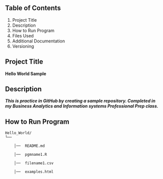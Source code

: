 ## Table of Contents 
1. Project Title 
2. Description
3. How to Run Program
4. Files Used
5. Additional Documentation
6. Versioning
## Project Title
**Hello World Sample**
## Description
***This is practice in GitHub by creating a sample repository. Completed in my Business Analytics and Information systems Professional Prep class.***
## How to Run Program

```
Hello_World/  
└──

    │──  README.md 
    
    │──  pgmname1.R  
    
    │──  filename1.csv  
    
    │──  examples.html
```
   
